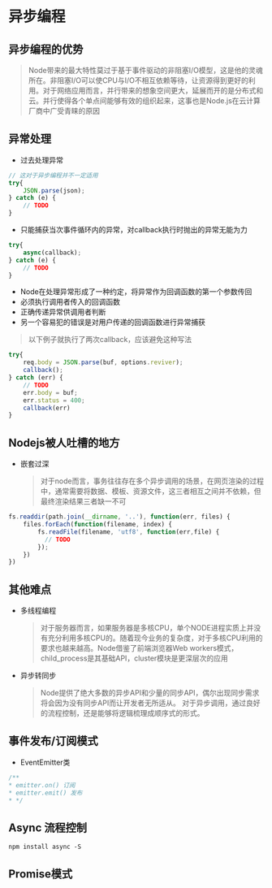 # 异步编程
## 异步编程的优势
> Node带来的最大特性莫过于基于事件驱动的非阻塞I/O模型，这是他的灵魂所在。非阻塞I/O可以使CPU与I/O不相互依赖等待，让资源得到更好的利用。对于网络应用而言，并行带来的想象空间更大，延展而开的是分布式和云。并行使得各个单点间能够有效的组织起来，这事也是Node.js在云计算厂商中广受青睐的原因
## 异常处理
* 过去处理异常
```javascript
// 这对于异步编程并不一定适用
try{
    JSON.parse(json);
} catch (e) {
    // TODO
}
```
* 只能捕获当次事件循环内的异常，对callback执行时抛出的异常无能为力
```javascript
try{
    async(callback);
} catch (e) {
    // TODO
}
```
* Node在处理异常形成了一种约定，将异常作为回调函数的第一个参数传回
* 必须执行调用者传入的回调函数
* 正确传递异常供调用者判断
* 另一个容易犯的错误是对用户传递的回调函数进行异常捕获
> 以下例子就执行了两次callback，应该避免这种写法
```javascript
try{
    req.body = JSON.parse(buf, options.reviver);
    callback();
} catch (err) {
    // TODO
    err.body = buf;
    err.status = 400;
    callback(err)
}
```
## Nodejs被人吐槽的地方
* 嵌套过深
    > 对于node而言，事务往往存在多个异步调用的场景，在网页渲染的过程中，通常需要将数据、模板、资源文件，这三者相互之间并不依赖，但最终渲染结果三者缺一不可
```javascript
fs.readdir(path.join(__dirname, '..'), function(err, files) {
    files.forEach(function(filename, index) {
        fs.readFile(filename, 'utf8', function(err,file) {
          // TODO
        });
    })
})
```
## 其他难点
* 多线程编程
    > 对于服务器而言，如果服务器是多核CPU，单个NODE进程实质上并没有充分利用多核CPU的。随着现今业务的复杂度，对于多核CPU利用的要求也越来越高。Node借鉴了前端浏览器Web workers模式，child_process是其基础API，cluster模块是更深层次的应用
* 异步转同步
    > Node提供了绝大多数的异步API和少量的同步API，偶尔出现同步需求将会因为没有同步API而让开发者无所适从。
   对于异步调用，通过良好的流程控制，还是能够将逻辑梳理成顺序式的形式。
## 事件发布/订阅模式
* EventEmitter类
```javascript
/**
* emitter.on() 订阅
* emitter.emit() 发布
* */
```
## Async 流程控制
```
npm install async -S
```
## Promise模式
